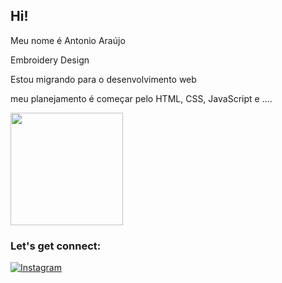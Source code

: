 ## Hi!

Meu nome é Antonio Araújo

Embroidery Design

Estou migrando para o desenvolvimento web

meu planejamento é começar pelo HTML, CSS, JavaScript e ....

<div>

  <img height="180em" src="https://github-readme-stats.vercel.app/api?username=TonyAraujo88&show_icons=true&theme=dark"/>
   
</div>

### Let's get connect:
[![Instagram](https://img.shields.io/badge/Instagram-E4405F?style=for-the-badge&logo=instagram&logoColor=white)](https://www.instagram.com/tonyaraujo88.dev/)
